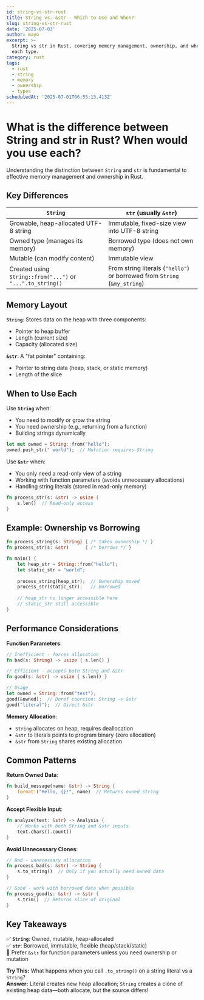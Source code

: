 ```yaml
---
id: string-vs-str-rust
title: String vs. &str – Which to Use and When?
slug: string-vs-str-rust
date: '2025-07-03'
author: mayo
excerpt: >-
  String vs str in Rust, covering memory management, ownership, and when to use
  each type.
category: rust
tags:
  - rust
  - string
  - memory
  - ownership
  - types
scheduledAt: '2025-07-01T06:55:13.413Z'
---
```


# What is the difference between String and str in Rust? When would you use each?

Understanding the distinction between `String` and `str` is fundamental to effective memory management and ownership in Rust.

## Key Differences

| `String` | `str` (usually `&str`) |
|----------|------------------------|
| Growable, heap-allocated UTF-8 string | Immutable, fixed-size view into UTF-8 string |
| Owned type (manages its memory) | Borrowed type (does not own memory) |
| Mutable (can modify content) | Immutable view |
| Created using `String::from("...")` or `"...".to_string()` | From string literals (`"hello"`) or borrowed from `String` (`&my_string`) |

## Memory Layout

**`String`**: Stores data on the heap with three components:
- Pointer to heap buffer
- Length (current size)
- Capacity (allocated size)

**`&str`**: A "fat pointer" containing:
- Pointer to string data (heap, stack, or static memory)
- Length of the slice

## When to Use Each

Use **`String`** when:
- You need to modify or grow the string
- You need ownership (e.g., returning from a function)
- Building strings dynamically

```rust
let mut owned = String::from("hello");
owned.push_str(" world");  // Mutation requires String
```

Use **`&str`** when:
- You only need a read-only view of a string
- Working with function parameters (avoids unnecessary allocations)
- Handling string literals (stored in read-only memory)

```rust
fn process_str(s: &str) -> usize {
    s.len()  // Read-only access
}
```

## Example: Ownership vs Borrowing

```rust
fn process_string(s: String) { /* takes ownership */ }
fn process_str(s: &str)      { /* borrows */ }

fn main() {
    let heap_str = String::from("hello");
    let static_str = "world";
    
    process_string(heap_str);  // Ownership moved
    process_str(static_str);   // Borrowed
    
    // heap_str no longer accessible here
    // static_str still accessible
}
```

## Performance Considerations

**Function Parameters**:
```rust
// Inefficient - forces allocation
fn bad(s: String) -> usize { s.len() }

// Efficient - accepts both String and &str
fn good(s: &str) -> usize { s.len() }

// Usage
let owned = String::from("test");
good(&owned);  // Deref coercion: String -> &str
good("literal");  // Direct &str
```

**Memory Allocation**:
- `String` allocates on heap, requires deallocation
- `&str` to literals points to program binary (zero allocation)
- `&str` from `String` shares existing allocation

## Common Patterns

**Return Owned Data**:
```rust
fn build_message(name: &str) -> String {
    format!("Hello, {}!", name)  // Returns owned String
}
```

**Accept Flexible Input**:
```rust
fn analyze(text: &str) -> Analysis {
    // Works with both String and &str inputs
    text.chars().count()
}
```

**Avoid Unnecessary Clones**:
```rust
// Bad - unnecessary allocation
fn process_bad(s: &str) -> String {
    s.to_string()  // Only if you actually need owned data
}

// Good - work with borrowed data when possible
fn process_good(s: &str) -> &str {
    s.trim()  // Returns slice of original
}
```

## Key Takeaways

✅ **`String`**: Owned, mutable, heap-allocated  
✅ **`str`**: Borrowed, immutable, flexible (heap/stack/static)  
🚀 Prefer `&str` for function parameters unless you need ownership or mutation

**Try This:** What happens when you call `.to_string()` on a string literal vs a `String`?  
**Answer:** Literal creates new heap allocation; `String` creates a clone of existing heap data—both allocate, but the source differs!
